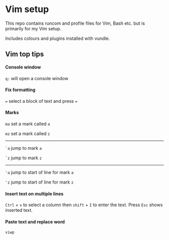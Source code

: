 # Vim setup

This repo contains runcom and profile files for Vim, Bash etc. but is primarily for my Vim setup.

Includes colours and plugins installed with vundle.


## Vim top tips

#### Console window

`q:` will open a console window

#### Fix formatting

`=` select a block of text and press `=`

#### Marks
`ma` set a mark called `a`

`mz` set a mark called `z`

---

`` `a `` jump to mark `a`

`` `z `` jump to mark `z`

---

`'a` jump to start of line for mark `a`

`'z` jump to start of line for mark `z`

#### Insert text on multiple lines

`Ctrl` + `v` to select a column then `shift` + `I` to enter the text. Press `Esc` shows inserted text.

#### Paste text and replace word

`viwp`


